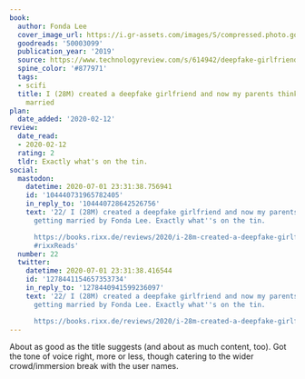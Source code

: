 ```yaml
---
book:
  author: Fonda Lee
  cover_image_url: https://i.gr-assets.com/images/S/compressed.photo.goodreads.com/books/1577497218l/50003099._SX98_.jpg
  goodreads: '50003099'
  publication_year: '2019'
  source: https://www.technologyreview.com/s/614942/deepfake-girlfriend-fiction-story/
  spine_color: '#877971'
  tags:
  - scifi
  title: I (28M) created a deepfake girlfriend and now my parents think we’re getting
    married
plan:
  date_added: '2020-02-12'
review:
  date_read:
  - 2020-02-12
  rating: 2
  tldr: Exactly what's on the tin.
social:
  mastodon:
    datetime: 2020-07-01 23:31:38.756941
    id: '104440731965782405'
    in_reply_to: '104440728642526756'
    text: '22/ I (28M) created a deepfake girlfriend and now my parents think we’re
      getting married by Fonda Lee. Exactly what''s on the tin.

      https://books.rixx.de/reviews/2020/i-28m-created-a-deepfake-girlfriend-and-now-my-parents-think-were-getting-married/
      #rixxReads'
  number: 22
  twitter:
    datetime: 2020-07-01 23:31:38.416544
    id: '1278441154657353734'
    in_reply_to: '1278440941599236097'
    text: '22/ I (28M) created a deepfake girlfriend and now my parents think we’re
      getting married by Fonda Lee. Exactly what''s on the tin.

      https://books.rixx.de/reviews/2020/i-28m-created-a-deepfake-girlfriend-and-now-my-parents-think-were-getting-married/'
---
```


About as good as the title suggests (and about as much content, too). Got the tone of voice right, more or less, though catering to the wider crowd/immersion break with the user names.
